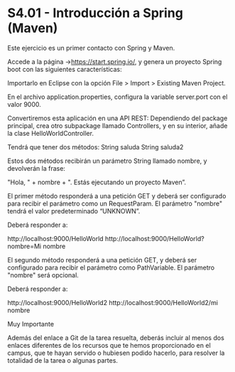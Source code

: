 
# S4.01 - Introducción a Spring (Maven)

Este ejercicio es un primer contacto con Spring y Maven.

Accede a la página ->https://start.spring.io/, y genera un proyecto Spring boot con las siguientes características:

Importarlo en Eclipse con la opción File > Import > Existing Maven Project.

En el archivo application.properties, configura la variable server.port con el valor 9000.

Convertiremos esta aplicación en una API REST:
Dependiendo del package principal, crea otro subpackage llamado Controllers, y en su interior, añade la clase HelloWorldController.


Tendrá que tener dos métodos:
String saluda
String saluda2

Estos dos métodos recibirán un parámetro String llamado nombre, y devolverán la frase:

"Hola, " + nombre + ". Estás ejecutando un proyecto Maven”.


El primer método responderá a una petición GET y deberá ser configurado para recibir el parámetro como un RequestParam. El parámetro "nombre" tendrá el valor predeterminado “UNKNOWN”.

Deberá responder a:

http://localhost:9000/HelloWorld
http://localhost:9000/HelloWorld?nombre=Mi nombre

 

El segundo método responderá a una petición GET, y deberá ser configurado para recibir el parámetro como PathVariable. El parámetro "nombre" será opcional.

Deberá responder a:

http://localhost:9000/HelloWorld2
http://localhost:9000/HelloWorld2/mi nombre

  Muy Importante

Además del enlace a Git de la tarea resuelta, deberás incluir al menos dos enlaces diferentes de los recursos que te hemos proporcionado en el campus, que te hayan servido o hubiesen podido hacerlo, para resolver la totalidad de la tarea o algunas partes.

